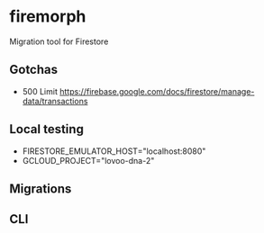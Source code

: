 # firemorph

Migration tool for Firestore

## Gotchas

- 500 Limit https://firebase.google.com/docs/firestore/manage-data/transactions

## Local testing

- FIRESTORE_EMULATOR_HOST="localhost:8080"
- GCLOUD_PROJECT="lovoo-dna-2"

## Migrations

## CLI
